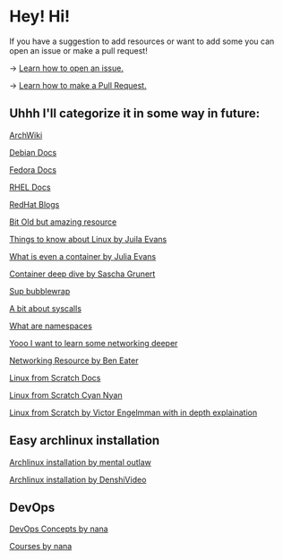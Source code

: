 # Hey! Hi!

If you have a suggestion to add resources or want to add some you can open an issue or make a pull request!

-> [Learn how to open an issue.](https://docs.github.com/en/issues/tracking-your-work-with-issues/creating-an-issue)

-> [Learn how to make a Pull Request.](https://docs.github.com/en/pull-requests/collaborating-with-pull-requests/proposing-changes-to-your-work-with-pull-requests/creating-a-pull-request)

## Uhhh I'll categorize it in some way in future:
[ArchWiki](https://wiki.archlinux.org/)

[Debian Docs](https://www.debian.org/doc/)

[Fedora Docs](https://docs.fedoraproject.org/en-US/docs/)

[RHEL Docs](https://access.redhat.com/documentation/en-us/red_hat_enterprise_linux/9)

[RedHat Blogs](https://www.redhat.com/sysadmin/)

[Bit Old but amazing resource](https://linux.die.net/)

[Things to know about Linux by Juila Evans](https://jvns.ca/blog/2016/11/21/things-to-learn-about-linux/)

[What is even a container by Julia Evans](https://jvns.ca/blog/2016/10/10/what-even-is-a-container/)

[Container deep dive by Sascha Grunert](https://github.com/saschagrunert/demystifying-containers)

[Sup bubblewrap](https://jvns.ca/blog/2022/06/28/some-notes-on-bubblewrap/)

[A bit about syscalls](https://www.youtube.com/watch?v=fLS99zJDHOc)

[What are namespaces](https://www.youtube.com/watch?v=-YnMr1lj4Z8)

[Yooo I want to learn some networking deeper](https://www.youtube.com/playlist?list=PLHh55M_Kq4OCZOAxs2KZyCawhX38YR154)

[Networking Resource by Ben Eater](https://www.youtube.com/playlist?list=PLowKtXNTBypH19whXTVoG3oKSuOcw_XeW)

[Linux from Scratch Docs](https://www.linuxfromscratch.org/lfs/read.html)

[Linux from Scratch Cyan Nyan](https://youtube.com/playlist?list=PLjxmgthn5WK_43uf9afQm28xF4PrvsdfI)

[Linux from Scratch by Victor Engelmman with in depth explaination](https://youtube.com/playlist?list=PLHh55M_Kq4OAPznDEcgnkQsbjgvG-QFBR)

## Easy archlinux installation

[Archlinux installation by mental outlaw](https://www.youtube.com/watch?v=rUEnS1zj1DM)

[Archlinux installation by DenshiVideo](https://www.youtube.com/watch?v=68z11VAYMS8)

## DevOps 
[DevOps Concepts by nana](https://www.youtube.com/playlist?list=PLy7NrYWoggjwV7qC4kmgbgtFBsqkrsefG)

[Courses by nana](https://www.youtube.com/playlist?list=PLy7NrYWoggjxtN4YbSMYFFdpaxb-fR4zC)
